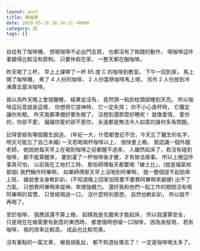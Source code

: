 ```yaml
---
layout: post
title: 酗咖啡
date: 2010-05-16 16:34:11 +0000
category: 說
tags: []
---
```



自從有了咖啡機，
想喝咖啡不必出門去買，
也都沒有了掏錢的動作，
喝咖啡這件事變得比較沒有節制。
只要休假在家，
一整天都在酗咖啡。

昨天喝了三杯，
早上上課帶了一杯 85 度 C 的咖啡到教室。
下午一回到家，
馬上開了咖啡機，
煮了 4 人份的咖啡，
2 人份當熱咖啡馬上喝，
另外 2 人份放到冷凍庫去當冰咖啡。

<!--more-->

我以為昨天晚上會很難睡，
結果並沒有，
竟然頭一粘到枕頭就睡到天亮。
所以咖啡這玩意就是這樣，
你想用它提神時，
它一定失效；
你不小心貪杯時，
它鐵定讓你失眠。
昨天我都準備好要失眠了，
沒想到還那麼好睡呢！
就像愛情，
愛你的，你卻不愛，
偏偏你愛的卻不愛你，
永遠都是無法令人如意的幾何多角問題。

記得曾經有哪個醫生說過，
(年紀一大，什麼都會記不住，今天忘了醫生的名字，明天可能忘了自己未婚)
一天若喝兩杯咖啡以上，
很快會上癮。
我認識一個外國老師，
她說她每天早上在喝到咖啡之前都醒不過來，
人雖然起床了，若沒有碰到咖啡，
都不能算醒來，
要到灌了一杯咖啡後才醒，才有辦法做事。
所以上癮這件事真可怕，
以前我在工地打工時，
那些師傅每天都要喝「維士比」，(就是福氣啦那個)
我們稱作阿畢啊，
如果師傅那天早上沒喝到阿畢啊，
就一整個提不起勁來上班，
據說會全身軟趴趴，(不知道晚上回家加班要不要靠阿畢啊來變硬)
出不了力氣，
只想靠阿畢啊來提神、來增強體力。
還好我和他們一起工作的期間沒有喝阿畢啊的習慣，
只曾經喝過一口，
沒什麼特別感想，
自然怕軟趴趴，
所以就不再喝了。

至於咖啡，
我應該還不算上癮，
起碼我是先醒來才能起床，
所以我還算安全，
只是現在在做需要有創意的東西時，
都會隨時想啜一口咖啡，
因為我發現，
若有咖啡，
我的效率比較高，
成品也比較完美。

沒有重點的一篇文章，
被我胡亂扯，
都不知道扯哪去了！
一定是咖啡喝太多了。
